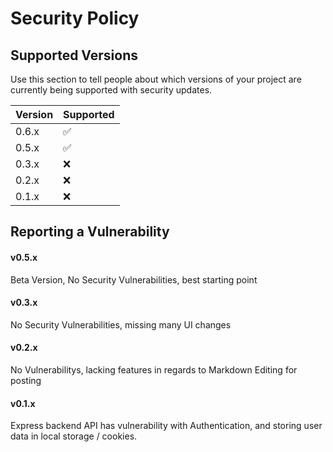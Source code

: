 # Security Policy

## Supported Versions

Use this section to tell people about which versions of your project are
currently being supported with security updates.

| Version | Supported |
| ------- | --------- |
| 0.6.x   | ✅        | 
| 0.5.x   | ✅        |
| 0.3.x   | ❌        |
| 0.2.x   | ❌        |
| 0.1.x   | ❌        |

## Reporting a Vulnerability

#### v0.5.x

Beta Version, No Security Vulnerabilities, best starting point

#### v0.3.x

No Security Vulnerabilities, missing many UI changes

#### v0.2.x

No Vulnerabilitys, lacking features in regards to Markdown Editing for posting

#### v0.1.x

Express backend API has vulnerability with Authentication, and storing user data in local storage / cookies.
